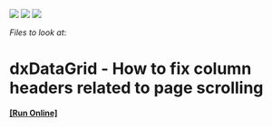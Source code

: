 <!-- default badges list -->
![](https://img.shields.io/endpoint?url=https://codecentral.devexpress.com/api/v1/VersionRange/128583180/15.2.9%2B)
[![](https://img.shields.io/badge/Open_in_DevExpress_Support_Center-FF7200?style=flat-square&logo=DevExpress&logoColor=white)](https://supportcenter.devexpress.com/ticket/details/T366788)
[![](https://img.shields.io/badge/📖_How_to_use_DevExpress_Examples-e9f6fc?style=flat-square)](https://docs.devexpress.com/GeneralInformation/403183)
<!-- default badges end -->
<!-- default file list -->
*Files to look at*:

<!-- default file list end -->
# dxDataGrid - How to fix column headers related to page scrolling
<!-- run online -->
**[[Run Online]](https://codecentral.devexpress.com/t366788)**
<!-- run online end -->

<br/>


